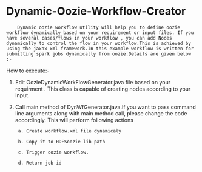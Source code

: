 # Dynamic-Oozie-Workflow-Creator

        Dynamic oozie workflow utility will help you to define oozie workflow dynamically based on your requirement or input files. If you have several cases/flows in your workflow , you can add Nodes dynamically to control the flow in your workflow.This is achieved by using the jaxax xml framework.In this example workflow is written for submitting spark jobs dynamically from oozie.Details are given below :- 

How to execute:- 

1. Edit OozieDynamicWorkFlowGenerator.java file based on your requirment . This class is capable of creating nodes according to your input.

2. Call main  method of DynWfGenerator.java.If you want to pass command line arguments along with main method call, please change the code accordingly. This will perform following actions

        a. Create workflow.xml file dynamicaly

        b. Copy it to HDFSoozie lib path

        c. Trigger oozie workflow.

        d. Return job id 
 
 
 
